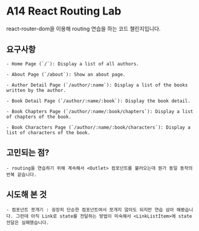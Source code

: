 # A14 React Routing Lab

react-router-dom을 이용해 routing 연습을 하는 코드 챌린지입니다.

## 요구사항

    - Home Page (`/`): Display a list of all authors.

    - About Page (`/about`): Show an about page.

    - Author Detail Page (`/author/:name`): Display a list of the books written by the author.

    - Book Detail Page (`/author/:name/:book`): Display the book detail.

    - Book Chapters Page (`/author/:name/:book/chapters`): Display a list of chapters of the book.

    - Book Characters Page (`/author/:name/:book/characters`): Display a list of characters of the book.

## 고민되는 점?

    - routing을 연습하기 위해 계속해서 <Outlet> 컴포넌트를 불러오는데 뭔가 동일 동작의 반복 같습니다.

## 시도해 본 것

    - 컴포넌트 쪼개기 : 굉장히 단순한 컴포넌트여서 쪼개지 않아도 되지만 연습 삼아 해봤습니다. 그런데 아직 Link로 state를 전달하는 방법이 미숙해서 <LinkListItem>에 state 전달은 실패했습니다.
